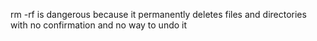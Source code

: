 rm -rf is dangerous because it permanently deletes files and directories with no confirmation and no way to undo it

